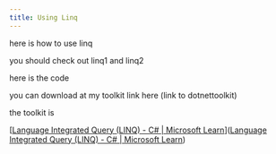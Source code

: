 ```yaml
---
title: Using Linq
---
```



here is how to use linq


you should check out linq1 and linq2

here is the code

you can download at my toolkit link here
(link to dotnettoolkit)

the toolkit is 

[[Language Integrated Query (LINQ) - C# | Microsoft Learn](https://learn.microsoft.com/en-us/dotnet/csharp/linq/)]([Language Integrated Query (LINQ) - C# | Microsoft Learn](https://learn.microsoft.com/en-us/dotnet/csharp/linq/))

